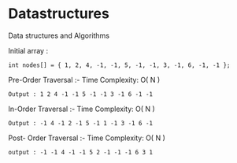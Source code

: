 # Datastructures
Data structures and Algorithms

Initial array :
  
    int nodes[] = { 1, 2, 4, -1, -1, 5, -1, -1, 3, -1, 6, -1, -1 };
  


Pre-Order Traversal :- 
Time Complexity: O( N )

    Output : 1 2 4 -1 -1 5 -1 -1 3 -1 6 -1 -1



In-Order Traversal :- 
Time Complexity: O( N )

    Output : -1 4 -1 2 -1 5 -1 1 -1 3 -1 6 -1


Post- Order Traversal :- 
Time Complexity: O( N )

    output : -1 -1 4 -1 -1 5 2 -1 -1 -1 6 3 1


